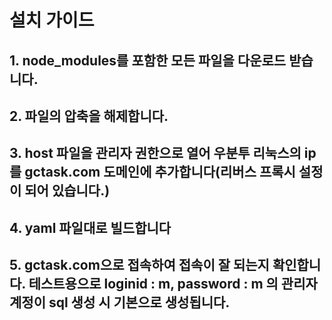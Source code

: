 # 설치 가이드
## 1. node_modules를 포함한 모든 파일을 다운로드 받습니다.
## 2. 파일의 압축을 해제합니다.
## 3. host 파일을 관리자 권한으로 열어 우분투 리눅스의 ip를 gctask.com 도메인에 추가합니다(리버스 프록시 설정이 되어 있습니다.)
## 4. yaml 파일대로 빌드합니다
## 5. gctask.com으로 접속하여 접속이 잘 되는지 확인합니다. 테스트용으로 loginid : m, password : m 의 관리자 계정이 sql 생성 시 기본으로 생성됩니다.
